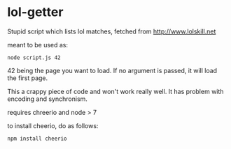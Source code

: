 # lol-getter
Stupid script which lists lol matches, fetched from http://www.lolskill.net

meant to be used as:
```
node script.js 42
```
42 being the page you want to load. If no argument is passed, it will load the first page.


This a crappy piece of code and won't work really well. It has problem with encoding and synchronism.

requires chreerio and node > 7

to install cheerio, do as follows:
```
npm install cheerio
```
